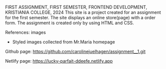 FIRST ASSIGNMENT, FIRST SEMESTER, FRONTEND DEVELOPMENT, KRISTIANIA COLLEGE, 2024
This site is a project created for an assignment for the first semester.
The site displays an online store(page) with a order form. The assignment is created only by using HTML and CSS.

References: images

- Styled images collected from Mr.Maria homepage

Github page:
https://github.com/carolinejuelhagen/assignment__1.git

Netlify page:
https://lucky-parfait-ddeefe.netlify.app

